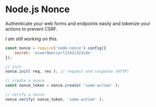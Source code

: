 # Node.js Nonce

Authenticate your web forms and endpoints easily and tokenize your actions to prevent CSRF.

*I am still working on this.*


```javascript
const nonce = require('node-nonce').config({
    secret: 'eiwer9weriorl2342i323i4e'
});

// init
nonce.init( req, res ); // request and response (HTTP)

// create a nonce
const nonce_token = nonce.create( 'some-action' );

// verify a nonce
nonce.verify( nonce_token, 'some-action' );
```